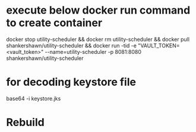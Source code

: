 # execute below docker run command to create container
docker stop utility-scheduler && docker rm utility-scheduler && docker pull shankershawn/utility-scheduler && docker run -tid -e "VAULT_TOKEN=<vault_token>" --name=utility-scheduler -p 8081:8080 shankershawn/utility-scheduler

# for decoding keystore file
base64 -i keystore.jks

# Rebuild